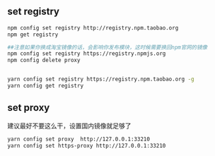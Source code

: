 ## set registry

```bash
npm config set registry http://registry.npm.taobao.org
npm get registry 

##注意如果你换成淘宝镜像的话，会影响你发布模块，这时候需要换回npm官网的镜像
npm config set registry https://registry.npmjs.org
npm config delete proxy


yarn config set registry https://registry.npm.taobao.org -g
yarn config get registry
```


## set proxy 
建议最好不要这么干，设置国内镜像就足够了
```bash
yarn config set proxy  http://127.0.0.1:33210
yarn config set https-proxy http://127.0.0.1:33210
```

